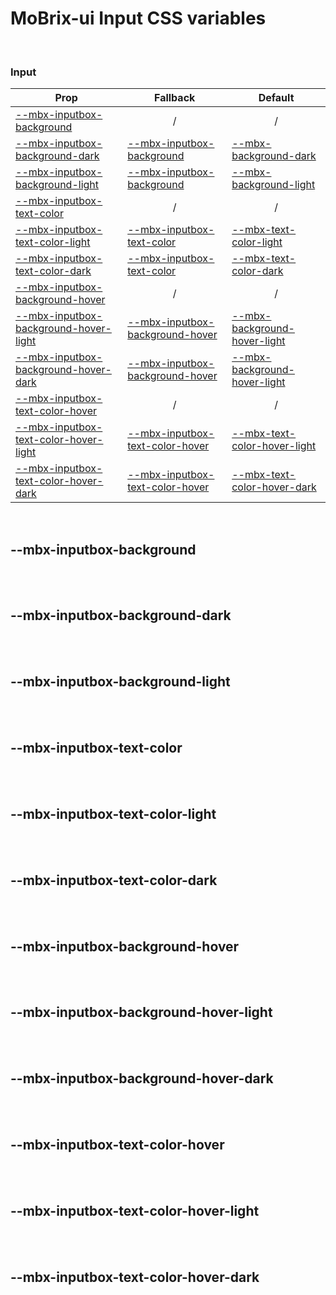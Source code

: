 # MoBrix-ui Input CSS variables

<br>

### Input

| Prop                                                                          | Fallback                                                          | Default                                                                       |
| ----------------------------------------------------------------------------- | ----------------------------------------------------------------- | ----------------------------------------------------------------------------- |
| [--mbx-inputbox-background](#mbx-inputbox-background)                         | <div style="text-align:center;width:100%;">/</div>                | <div style="text-align:center;width:100%;">/</div>                            |
| [--mbx-inputbox-background-dark](#mbx-inputbox-background-dark)               | [--mbx-inputbox-background](#mbx-inputbox-background)             | [--mbx-background-dark](global-css-vars.md#mbx-background-dark)               |
| [--mbx-inputbox-background-light](#mbx-inputbox-background-light)             | [--mbx-inputbox-background](#mbx-inputbox-background)             | [--mbx-background-light](global-css-vars.md#mbx-background-light)             |
| [--mbx-inputbox-text-color](#mbx-inputbox-text-color)                         | <div style="text-align:center;width:100%;">/</div>                | <div style="text-align:center;width:100%;">/</div>                            |
| [--mbx-inputbox-text-color-light](#mbx-inputbox-text-color-light)             | [--mbx-inputbox-text-color](#mbx-inputbox-text-color)             | [--mbx-text-color-light](global-css-vars.md#mbx-text-color-light)             |
| [--mbx-inputbox-text-color-dark](#mbx-inputbox-text-color-dark)               | [--mbx-inputbox-text-color](#mbx-inputbox-text-color)             | [--mbx-text-color-dark](global-css-vars.md#mbx-text-color-dark)               |
| [--mbx-inputbox-background-hover](#mbx-inputbox-background-hover)             | <div style="text-align:center;width:100%;">/</div>                | <div style="text-align:center;width:100%;">/</div>                            |
| [--mbx-inputbox-background-hover-light](#mbx-inputbox-background-hover-light) | [--mbx-inputbox-background-hover](#mbx-inputbox-background-hover) | [--mbx-background-hover-light](global-css-vars.md#mbx-background-hover-light) |
| [--mbx-inputbox-background-hover-dark](#mbx-inputbox-background-hover-dark)   | [--mbx-inputbox-background-hover](#mbx-inputbox-background-hover) | [--mbx-background-hover-light](global-css-vars.md#mbx-background-hover-light) |
| [--mbx-inputbox-text-color-hover](#mbx-inputbox-text-color-hover)             | <div style="text-align:center;width:100%;">/</div>                | <div style="text-align:center;width:100%;">/</div>                            |
| [--mbx-inputbox-text-color-hover-light](#mbx-inputbox-text-color-hover-light) | [--mbx-inputbox-text-color-hover](#mbx-inputbox-text-color-hover) | [--mbx-text-color-hover-light](global-css-vars.md#mbx-text-color-hover-light) |
| [--mbx-inputbox-text-color-hover-dark](#mbx-inputbox-text-color-hover-dark)   | [--mbx-inputbox-text-color-hover](#mbx-inputbox-text-color-hover) | [--mbx-text-color-hover-dark](global-css-vars.md#mbx-text-color-hover-dark)   |

<br>

## --mbx-inputbox-background

<br>

<br>

## --mbx-inputbox-background-dark

<br>

<br>

## --mbx-inputbox-background-light

<br>

<br>

## --mbx-inputbox-text-color

<br>

<br>

## --mbx-inputbox-text-color-light

<br>

<br>

## --mbx-inputbox-text-color-dark

<br>

<br>

## --mbx-inputbox-background-hover

<br>

<br>

## --mbx-inputbox-background-hover-light

<br>

<br>

## --mbx-inputbox-background-hover-dark

<br>

<br>

## --mbx-inputbox-text-color-hover

<br>

<br>

## --mbx-inputbox-text-color-hover-light

<br>

<br>

## --mbx-inputbox-text-color-hover-dark

<br>

